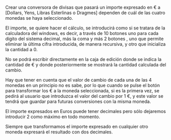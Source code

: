 Crear una conversora de divisas que pasará un importe expresado en € a [Dollars, Yens, Libras Esterlinas o Dragmes] dependen de cuál de las cuatro monedas se haya seleccionado.

El importe, se quiere hacer el cálculo, se introducirá como si se tratara de la calculadora del windows, es decir, a través de 10 botones uno para cada dígito del sistema decimal, más la coma y más 2 botones , uno que permite eliminar la última cifra introducida, de manera recursiva, y otro que inicializa la cantidad a 0.

No se podrá escribir directamente en la caja de edición donde se indica la cantidad de € y donde posteriormente se mostrará la cantidad calculada del cambio.

Hay que tener en cuenta que el valor de cambio de cada una de las 4 monedas en un principio no es sabe, por lo que cuando se pulse el botón para transformar los € a la moneda seleccionada, si es la primera vez, se pedirá al usuario que introduzca el valor del cambio por 1 €, y este valor se tendrá que guardar para futuras conversiones con la misma moneda.

El importe expresados ​​en Euros puede tener decimales pero sólo dejaremos introducir 2 como máximo en todo momento.

Siempre que transformamos el importe expresado en cualquier otro moneda expresará el resultado con dos decimales.
